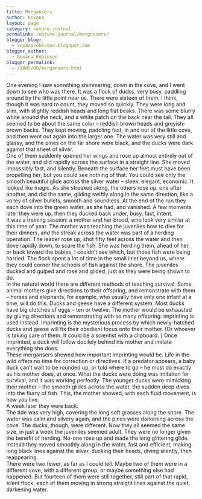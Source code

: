 ```yaml
---
title: Mergansers
author: Roxana
layout: page
category: nature-journal
permalink: /nature-journal/mergansers/
blogger_blog:
  - roxanarobinson.blogspot.com
blogger_author:
  - Roxana Robinson
blogger_permalink:
  - /2005/08/mergansers.html
---
```

One evening I saw something shimmering, down in the cove, and I went down to see who was there. It was a flock of ducks, very busy, paddling around by the little point near us. There were sixteen of them, I think, though it was hard to count, they moved so quickly. They were long and slim, with slightly reddish heads and long flat beaks. There was some blurry white around the neck, and a white patch on the back near the tail. They all seemed to be about the same color &#8211; reddish brown heads and greyish-brown backs. They kept moving, paddling fast, in and out of the little cove, and then went out again into the larger one. The water was very still and glassy, and the pines on the far shore were black, and the ducks were dark against that sheet of silver.  
One of them suddenly opened her wings and rose up almost entirely out of the water, and slid rapidly across the surface in a straight line. She moved impossibly fast, and silently. Beneath the surface her feet must have been propelling her, but you could see nothing of that. You could see only the smooth beautiful glide across the silver water &#8211; sleek, elegant, economic. It looked like magic. As she streaked along, the others rose up, one after another, and did the same, gliding swiftly along in the same direction, like a volley of silver bullets, smooth and soundless. At the end of the run they each dove into the green water, as she had, and vanished. A few moments later they were up, then they ducked back under, busy, fast, intent.  
It was a training session: a mother and her brood, who look very similar at this time of year. The mother was teaching the juveniles how to dive for their dinners, and the streak across the water was part of a herding operation. The leader rose up, shot fifty feet across the water and then dove rapidly down, to scare the fish. She was herding them, ahead of her, or back toward the babies, I couldn’t see which, but those fish were being harried. The flock spent a lot of time in the small inlet beyond us, where they could corner the schools of fish against the shore. The juveniles ducked and gulped and rose and glided, just as they were being shown to do.  
In the natural world there are different methods of teaching survival. Some animal mothers give directions to their offspring, and remonstrate with them – horses and elephants, for example, who usually have only one infant at a time, will do this. Ducks and geese have a different system. Most ducks have big clutches of eggs – ten or twelve. The mother would be exhausted by giving directions and remonstrating with so many offspring: imprinting is used instead. Imprinting is the mysterious process by which newly-hatched ducks and geese will fix their obedient focus onto their mother. (Or whoever is taking care of them. It could be a scientist with a clipboard. ) Once imprinted, a duck will follow docilely behind his mother and imitate everything she does.  
These mergansers showed how important imprinting would be. Life in the wild offers no time for correction or directives. If a predator appears, a baby duck can’t wait to be rounded up, or told where to go &#8211; he must do exactly as his mother does, at once. What the ducks were doing was imitation for survival, and it was working perfectly. The younger ducks were mimicking their mother &#8211; the smooth glides across the water, the sudden deep dives into the flurry of fish. This, the mother showed, with each fluid movement, is how you live.  
A week later they were back.  
The tide was very high, covering the long soft grasses along the shore. The water was calm and silvery again, and the pines were darkening across the cove. The ducks, though, were different. Now they all seemed the same size, in just a week the juveniles seemed adult. They were no longer given the benefit of herding. No-one rose up and made the long glittering glide. Instead they moved smoothly along in the water, fast and efficient, making long black lines against the silver, ducking their heads, diving silently, then reappearing.  
There were two fewer, as far as I could tell. Maybe two of them were in a different cove, with a different group, or maybe something else had happened. But fourteen of them were still together, still part of that rapid, silent flock, each of them moving in strong straight lines against the quiet, darkening water.